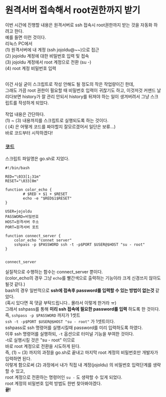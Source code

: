 # 원격서버 접속해서 root권한까지 받기

이번 시간에 진행할 내용은 원격서버로 ssh 접속시 root권한까지 받는 것을 자동화 하려고 한다.<br/>
예를 들면 이런 것이다. <br/>
리눅스 PC에서 <br/>
(1) 원격서버에 내 계정 (ssh jojoldu@~~)으로 접근 <br/>
(2) jojoldu 계정에 대한 비밀번호 입력 및 접속 <br/>
(3) jojoldu 계정에서 root 계정으로 전환 (su -) <br/>
(4) root 계정 비밀번호 입력 <br/>

<br/>
이건 사실 굳이 스크립트로 작성 안해도 될 정도의 작은 작업량이긴 한데, <br/>
그래도 가끔 root 권한이 필요할 때 비밀번호 입력이 귀찮기도 하고, 이것저것 커맨드 날리다보면 history가 잘 관리 안되서 history를 뒤져야 하는 일이 생겨버려서 그냥 스크립트를 작성하게 되었다. <br/>
<br/>
작업 내용은 간단하다. <br/>
(1) ~ (3) 내용까지를 스크립트로 실행되도록 하는 것이다. <br/>
( (4) 은 어떻게 코드를 짜야할지 잘모르겠어서 일단은 보류...) <br/>
바로 코드부터 시작하겠다!

### 코드
스크립트 파일명은 go.sh로 지었다. <br/>

```
#!/bin/bash

RED="\033[1;31m"
RESET="\033[0m"

function color_echo {
        # $RED + $1 + $RESET
        echo -e "$RED$1$RESET"
}

USER=jojoldu
PASSWORD=비밀번호
HOST=원격서버 주소
PORT=원격서버 포트

function connect_server {
	color_echo "connet server"
	sshpass -p $PASSWORD ssh -t -p$PORT $USER@$HOST "su - root"
}


connect_server

```

실질적으로 수행하는 함수는 connect_server 뿐이다. <br/>
(color_echo의 경우 그냥 ```echo```를 빨간색으로 출력하는 기능이라 크게 신경쓰지 않아도 될것 같다.) <br/>
bash의 경우 일반적으로 **ssh에 접속후 password를 입력할 수 있는 방법이 없는것** 같았다.<br/>
(혹시 있다면 꼭 댓글 부탁드립니다.. 몰라서 이렇게 한거라 ㅠ) <br/>
그래서 sshpass를 통해 **미리 ssh 접속에 필요한 password를 입력** 하도록 한 것이다. <br/>
즉, ```sshpass -p $PASSWORD``` 까지가 1셋트 <br/>
```ssh -t -p$PORT $USER@$HOST "su - root"``` 가 1셋트이다. <br/>
sshpass로 ssh 명령어를 실행시킬때 password를 미리 입력하도록 하였다. <br/>
이후 ssh 명령어를 실행하되, ```-t``` 옵션으로 터미널 기능을 부여한 것이다. <br/>
-t로 실행시킬 것은 "su - root" 이므로 <br/>
바로 root 계정으로 전환을 시도하게 된다. <br/>
즉, (1) ~ (3) 까지의 과정을 go.sh로 끝내고 마지막 root 계정의 비밀번호만 개발자가 입력하면 된다. <br/>
이렇게 함으로써 (2) 과정에서 내가 직접 내 계정(jojoldu) 의 비밀번호 입력단계를 생략할 수 있고, <br/>
root 계정으로 전환하는 명령어인 ```su -``` 도 생략할 수 있게 되었다. <br/>
root 계정의 비밀번호 입력 방법도 한번 찾아봐야겠다.
<br/>
**끝!**
